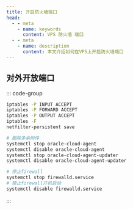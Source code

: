 ```yaml
---
title: 开启防火墙端口
head:
  - - meta
    - name: keywords
      content: VPS 防火墙 端口
  - - meta
    - name: description
      content: 本文介绍如何在VPS上开启防火墙端口
---
```


## 对外开放端口

::: code-group

```sh [Ubuntu]
iptables -P INPUT ACCEPT
iptables -P FORWARD ACCEPT
iptables -P OUTPUT ACCEPT
iptables -F
netfilter-persistent save
```

```sh [Centos]
# 删除多余附件
systemctl stop oracle-cloud-agent
systemctl disable oracle-cloud-agent
systemctl stop oracle-cloud-agent-updater
systemctl disable oracle-cloud-agent-updater

# 停止firewall
systemctl stop firewalld.service
# 禁止firewall开机启动
systemctl disable firewalld.service
```

:::
